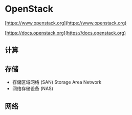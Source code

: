 # OpenStack

[https://www.openstack.org](https://www.openstack.org)

[https://docs.openstack.org](https://docs.openstack.org)

## 计算

## 存储

- 存储区域网络 (SAN) Storage Area Network
- 网络存储设备 (NAS) 

## 网络

